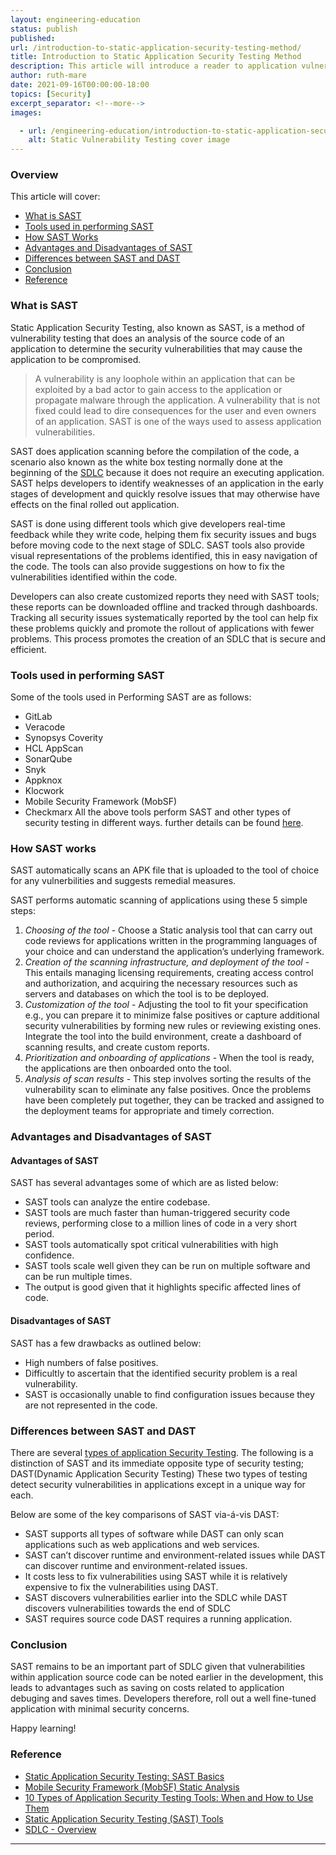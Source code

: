 ```yaml
---
layout: engineering-education
status: publish
published: 
url: /introduction-to-static-application-security-testing-method/
title: Introduction to Static Application Security Testing Method
description: This article will introduce a reader to application vulnerability testing, outlining the various tools used and brief steps of performing the same. The article will further focus on the advantages and disadvantages of static secutity testing method and a brief comparison between the static testing method and dynamic method.
author: ruth-mare
date: 2021-09-16T00:00:00-18:00
topics: [Security]
excerpt_separator: <!--more-->
images:

  - url: /engineering-education/introduction-to-static-application-security-testing-method/hero.jpg
    alt: Static Vulnerability Testing cover image 
---
```

<!--more-->

### Overview
This article will cover:
- [What is SAST](#what-is-sast)
- [Tools used in performing SAST](#tools-used-in-performing-sast)
- [How SAST Works](#how-sast-works)
- [Advantages and Disadvantages of SAST](#advantages-and-disadvantages-of-sast)
- [Differences between SAST and DAST](#differences-between-sast-and-dast)
- [Conclusion](#conclusion)
- [Reference](#reference)


### What is SAST
Static Application Security Testing, also known as SAST, is a method of vulnerability testing that does an analysis of the source code of an application to determine the security vulnerabilities that may cause the application to be compromised.

> A vulnerability is any loophole within an application that can be exploited by a bad actor to gain access to the application or propagate malware through the application. A vulnerability that is not fixed could lead to dire consequences for the user and even owners of an application. SAST is one of the ways used to assess application vulnerabilities.

SAST does application scanning before the compilation of the code, a scenario also known as the white box testing normally done at the beginning of the [SDLC](https://www.tutorialspoint.com/sdlc/sdlc_overview.htm) because it does not require an executing application. SAST helps developers to identify weaknesses of an application in the early stages of development and quickly resolve issues that may otherwise have effects on the final rolled out application.

SAST is done using different tools which give developers real-time feedback while they write code, helping them fix security issues and bugs before moving code to the next stage of SDLC. SAST tools also provide visual representations of the problems identified, this in easy navigation of the code. The tools can also provide suggestions on how to fix the vulnerabilities identified within the code.

Developers can also create customized reports they need with SAST tools; these reports can be downloaded offline and tracked through dashboards. Tracking all security issues systematically reported by the tool can help fix these problems quickly and promote the rollout of applications with fewer problems. This process promotes the creation of an SDLC that is secure and efficient.

### Tools used in performing SAST
Some of the tools used in Performing SAST are as follows:
- GitLab
- Veracode
- Synopsys Coverity
- HCL AppScan
- SonarQube
- Snyk
- Appknox
- Klocwork
- Mobile Security Framework (MobSF)
- Checkmarx
All the above tools perform SAST and other types of security testing in different ways. further details can be found [here](https://www.trustradius.com/static-application-security-testing-sast).

### How SAST works
SAST automatically scans an APK file that is uploaded to the tool of choice for any vulnerbilities and suggests remedial measures.

SAST performs automatic scanning of applications using these 5 simple steps:
1. *Choosing of the tool* - Choose a Static analysis tool that can carry out code reviews for applications written in the programming languages of your choice and can understand the application’s underlying framework.
2. *Creation of the scanning infrastructure, and deployment of the tool* - This entails managing licensing requirements, creating access control and authorization, and acquiring the necessary resources such as servers and databases on which the tool is to be deployed.
3. *Customization of the tool* - Adjusting the tool to fit your specification e.g., you can prepare it to minimize false positives or capture additional security vulnerabilities by forming new rules or reviewing existing ones. Integrate the tool into the build environment, create a dashboard of scanning results, and create custom reports.
4. *Prioritization and onboarding of applications* - When the tool is ready, the applications are then onboarded onto the tool.
5. *Analysis of scan results* - This step involves sorting the results of the vulnerability scan to eliminate any false positives. Once the problems have been completely put together, they can be tracked and assigned to the deployment teams for appropriate and timely correction.

### Advantages and Disadvantages of SAST
#### Advantages of SAST
SAST has several advantages some of which are as listed below:
- SAST tools can analyze the entire codebase.
- SAST tools are much faster than human-triggered security code reviews, performing close to a million lines of code in a very short period.
- SAST tools automatically spot critical vulnerabilities with high confidence.
- SAST tools scale well given they can be run on multiple software and can be run multiple times.
- The output is good given that it highlights specific affected lines of code.

#### Disadvantages of SAST
SAST has a few drawbacks as outlined below:
- High numbers of false positives.
- Difficultly to ascertain that the identified security problem is a real vulnerability.
- SAST is occasionally unable to find configuration issues because they are not represented in the code.

### Differences between SAST and DAST
There are several [types of application Security Testing](https://insights.sei.cmu.edu/blog/10-types-of-application-security-testing-tools-when-and-how-to-use-them/). The following is a distinction of SAST and its immediate opposite type of security testing; DAST(Dynamic Application Security Testing) These two types of testing detect security vulnerabilities in applications except in a unique way for each.

Below are some of the key comparisons of SAST via-á-vis DAST:
- SAST supports all types of software while DAST can only scan applications such as web applications and web services.
- SAST can’t discover runtime and environment-related issues while DAST can discover runtime and environment-related issues.
- It costs less to fix vulnerabilities using SAST while it is relatively expensive to fix the vulnerabilities using DAST.
- SAST discovers vulnerabilities earlier into the SDLC while DAST discovers vulnerabilities towards the end of SDLC
- SAST requires source code DAST requires a running application.

### Conclusion
SAST remains to be an important part of SDLC given that vulnerabilities within application source code can be noted earlier in the development, this leads to advantages such as saving on costs related to application debuging and saves times.
Developers therefore, roll out a well fine-tuned application with minimal security concerns.

Happy learning!

### Reference
- [Static Application Security Testing: SAST Basics](https://www.whitesourcesoftware.com/resources/blog/sast-static-application-security-testing/)
- [Mobile Security Framework (MobSF) Static Analysis](https://medium.com/@kshitishirke/mobile-security-framework-mobsf-static-analysis-df22fcdae46e)
- [10 Types of Application Security Testing Tools: When and How to Use Them](https://insights.sei.cmu.edu/blog/10-types-of-application-security-testing-tools-when-and-how-to-use-them/)
- [Static Application Security Testing (SAST) Tools](https://www.trustradius.com/static-application-security-testing-sast)
- [SDLC - Overview](https://www.tutorialspoint.com/sdlc/sdlc_overview.htm)

---
